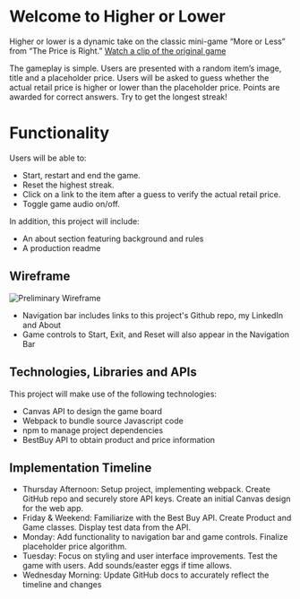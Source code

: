 # Welcome to Higher or Lower

Higher or lower is a dynamic take on the classic mini-game “More or Less” from “The Price is Right.” [Watch a clip of the original game](https://youtu.be/koBXw1TIOnM?si=QnQQUeOCVyxz0yR_&t=155)

The gameplay is simple. Users are presented with a random item’s image, title and a placeholder price. Users will be asked to guess whether the actual retail price is higher or lower than the placeholder price. Points are awarded for correct answers. Try to get the longest streak!

# Functionality

Users will be able to:

 - Start, restart and end the game.
 - Reset the highest streak.
 - Click on a link to the item after a guess to verify the actual retail price.
 - Toggle game audio on/off.

In addition, this project will include:

 - An about section featuring background and rules
 - A production readme
 
## Wireframe
![Preliminary Wireframe](https://github.com/adedushi/Higher-or-Lower/blob/main/Preliminary%20Wireframe.png)
-   Navigation bar includes links to this project's Github repo, my LinkedIn and About
-   Game controls to Start, Exit, and Reset will also appear in the Navigation Bar


## Technologies, Libraries and APIs

This project will make use of the following technologies:

 - Canvas API to design the game board
 - Webpack to bundle source Javascript code  
 - npm to manage project dependencies  
 - BestBuy API to obtain product and price information

## Implementation Timeline

-   Thursday Afternoon: Setup project, implementing webpack. Create GitHub repo and securely store API keys. Create an initial Canvas design for the web app.
-   Friday & Weekend: Familiarize with the Best Buy API. Create Product and Game classes. Display test data from the API.
-   Monday: Add functionality to navigation bar and game controls. Finalize placeholder price algorithm.
-   Tuesday: Focus on styling and user interface improvements. Test the game with users. Add sounds/easter eggs if time allows.
-   Wednesday Morning: Update GitHub docs to accurately reflect the timeline and changes
